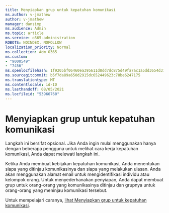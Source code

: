 ```yaml
---
title: Menyiapkan grup untuk kepatuhan komunikasi
ms.author: v-jmathew
author: v-jmathew
manager: dansimp
ms.audience: Admin
ms.topic: article
ms.service: o365-administration
ROBOTS: NOINDEX, NOFOLLOW
localization_priority: Normal
ms.collection: Adm_O365
ms.custom:
- "9000549"
- "7456"
ms.openlocfilehash: 1f9205bf06460ea395611d8dd7dc875d49fa7ac1a5dd3654d372e670fb84e4fa
ms.sourcegitcommit: b5f7da89a650d2915dc652449623c78be6247175
ms.translationtype: MT
ms.contentlocale: id-ID
ms.lasthandoff: 08/05/2021
ms.locfileid: "53966760"
---
```

# <a name="set-up-groups-for-communication-compliance"></a>Menyiapkan grup untuk kepatuhan komunikasi

Langkah ini bersifat opsional. Jika Anda ingin mulai menggunakan hanya dengan beberapa pengguna untuk melihat cara kerja kepatuhan komunikasi, Anda dapat melewati langkah ini.  
  
Ketika Anda membuat kebijakan kepatuhan komunikasi, Anda menentukan siapa yang ditinjau komunikasinya dan siapa yang melakukan ulasan. Anda akan menggunakan alamat email untuk mengidentifikasi individu atau kelompok orang. Untuk menyederhanakan penyiapan, Anda dapat membuat grup untuk orang-orang yang komunikasinya ditinjau dan grupnya untuk orang-orang yang meninjau komunikasi tersebut.  
  
Untuk mempelajari caranya, [lihat Menyiapkan grup untuk kepatuhan komunikasi](https://go.microsoft.com/fwlink/?linkid=2129594).
